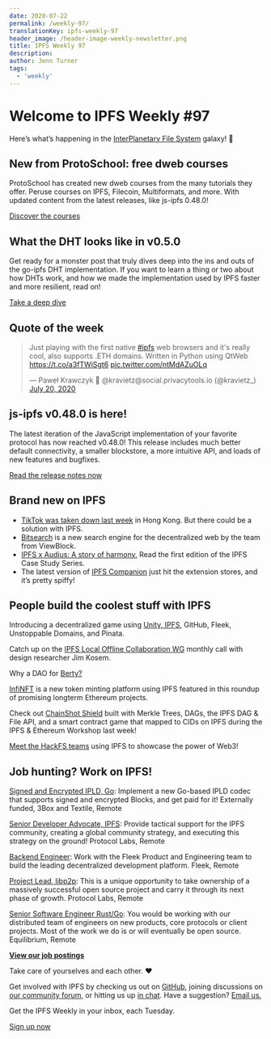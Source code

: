 ```yaml
---
date: 2020-07-22
permalink: /weekly-97/
translationKey: ipfs-weekly-97
header_image: /header-image-weekly-newsletter.png
title: IPFS Weekly 97
description:
author: Jenn Turner
tags:
  - 'weekly'
---
```


# Welcome to IPFS Weekly #97

Here’s what’s happening in the [InterPlanetary File System](https://ipfs.io/) galaxy! 🚀

## New from ProtoSchool: free dweb courses

ProtoSchool has created new dweb courses from the many tutorials they offer. Peruse courses on IPFS, Filecoin, Multiformats, and more. With updated content from the latest releases, like js-ipfs 0.48.0!

[Discover the courses](https://proto.school/#/tutorials?course=ipfs)

## What the DHT looks like in v0.5.0

Get ready for a monster post that truly dives deep into the ins and outs of the go-ipfs DHT implementation. If you want to learn a thing or two about how DHTs work, and how we made the implementation used by IPFS faster and more resilient, read on!

[Take a deep dive](https://blog.ipfs.eth.link/2020-07-20-dht-deep-dive/)

## Quote of the week

<blockquote class="twitter-tweet"><p lang="en" dir="ltr">Just playing with the first native <a href="https://twitter.com/hashtag/ipfs?src=hash&amp;ref_src=twsrc%5Etfw">#ipfs</a> web browsers and it&#39;s really cool, also supports .ETH domains. Written in Python using QtWeb <a href="https://t.co/a3fTWiSgt6">https://t.co/a3fTWiSgt6</a> <a href="https://t.co/ntMdAZuOLq">pic.twitter.com/ntMdAZuOLq</a></p>&mdash; Paweł Krawczyk 🦇 @kravietz@social.privacytools.io (@kravietz_) <a href="https://twitter.com/kravietz_/status/1285299723662917632?ref_src=twsrc%5Etfw">July 20, 2020</a></blockquote>

## js-ipfs v0.48.0 is here!

The latest iteration of the JavaScript implementation of your favorite protocol has now reached v0.48.0! This release includes much better default connectivity, a smaller blockstore, a more intuitive API, and loads of new features and bugfixes.

[Read the release notes now](https://blog.ipfs.eth.link/2020-07-20-js-ipfs-0-48/)

## Brand new on IPFS

- [TikTok was taken down last week](https://decrypt.co/35343/how-ipfs-can-skirt-chinas-grip-on-hong-kong) in Hong Kong. But there could be a solution with IPFS.
- [Bitsearch](https://bitsear.ch/) is a new search engine for the decentralized web by the team from ViewBlock.
- [IPFS x Audius: A story of harmony.](https://blog.ipfs.eth.link/2020-07-09-case-study-audius/) Read the first edition of the IPFS Case Study Series.
- The latest version of [IPFS Companion](https://github.com/ipfs-shipyard/ipfs-companion/releases/tag/v2.14.0) just hit the extension stores, and it’s pretty spiffy!

## People build the coolest stuff with IPFS

Introducing a decentralized game using [Unity, IPFS](https://medium.com/coinmonks/unity-on-ipfs-e0baa792f014), GitHub, Fleek, Unstoppable Domains, and Pinata.

Catch up on the [IPFS Local Offline Collaboration WG](https://www.youtube.com/watch?v=3RS2dlzxYUQ) monthly call with design researcher Jim Kosem.

Why a DAO for [Berty?](https://berty.tech/blog/dao-berty-1/)

[InfiNFT](https://blockonomi.com/promising-ethereum-projects/) is a new token minting platform using IPFS featured in this roundup of promising longterm Ethereum projects.

Check out [ChainShot Shield](https://twitter.com/BeingDanNolan/status/1282384273748692992) built with Merkle Trees, DAGs, the IPFS DAG & File API, and a smart contract game that mapped to CIDs on IPFS during the IPFS & Ethereum Workshop last week!

[Meet the HackFS teams](https://filecoin.io/blog/hackfs-teams-vol-1/) using IPFS to showcase the power of Web3!

## Job hunting? Work on IPFS!

[Signed and Encrypted IPLD, Go](https://www.notion.so/Signed-and-Encrypted-data-in-IPFS-e1593e90b56e44c38e165109999782ce): Implement a new Go-based IPLD codec that supports signed and encrypted Blocks, and get paid for it! Externally funded, 3Box and Textile, Remote

[Senior Developer Advocate, IPFS](https://jobs.lever.co/protocol/71c4a9b9-af90-4ce9-9dba-8b72507997bf): Provide tactical support for the IPFS community, creating a global community strategy, and executing this strategy on the ground! Protocol Labs, Remote

[Backend Engineer](https://cryptojobslist.com/jobs/backend-engineer-at-fleek-remote): Work with the Fleek Product and Engineering team to build the leading decentralized development platform. Fleek, Remote

[Project Lead, libp2p](https://jobs.lever.co/protocol/27ff3891-6e13-4aa8-b43a-734715e85a26): This is a unique opportunity to take ownership of a massively successful open source project and carry it through its next phase of growth. Protocol Labs, Remote

[Senior Software Engineer Rust/Go](https://www.notion.so/Hiring-Senior-Software-Engineer-Rust-Go-e6c94ccc261f426c80a483c7fc642412): You would be working with our distributed team of engineers on new products, core protocols or client projects. Most of the work we do is or will eventually be open source. Equilibrium, Remote

**[View our job postings](https://jobs.lever.co/protocol)**

Take care of yourselves and each other. ❤️

Get involved with IPFS by checking us out on [GitHub](https://github.com/ipfs), joining discussions on [our community forum](https://discuss.ipfs.io/), or hitting us up [in chat](https://riot.im/app/#/room/#ipfs:matrix.org). Have a suggestion? [Email us.](mailto:newsletter@ipfs.io)

Get the IPFS Weekly in your inbox, each Tuesday.

<p><a href="https://ipfs.us4.list-manage.com/subscribe?u=25473244c7d18b897f5a1ff6b&amp;id=cad54b2230" class="button button-primary">Sign up now</a></p>
